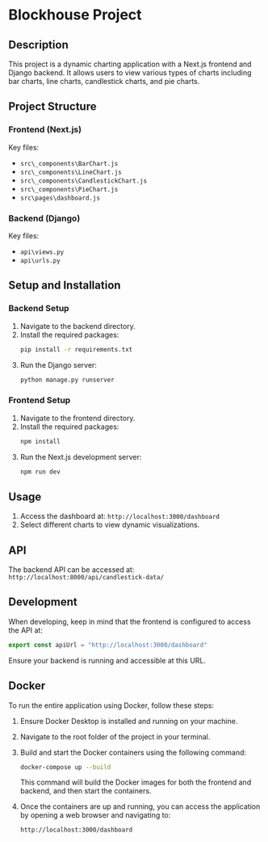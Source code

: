 # Blockhouse Project

## Description

This project is a dynamic charting application with a Next.js frontend and Django backend. It allows users to view various types of charts including bar charts, line charts, candlestick charts, and pie charts.


## Project Structure

### Frontend (Next.js)

Key files:
- `src\_components\BarChart.js`
- `src\_components\LineChart.js`
- `src\_components\CandlestickChart.js`
- `src\_components\PieChart.js`
- `src\pages\dashboard.js`

### Backend (Django)

Key files:
- `api\views.py`
- `api\urls.py`

## Setup and Installation

### Backend Setup

1. Navigate to the backend directory.
2. Install the required packages:
   ```sh
   pip install -r requirements.txt
   ```
3. Run the Django server:
   ```sh
   python manage.py runserver
   ```

### Frontend Setup

1. Navigate to the frontend directory.
2. Install the required packages:
   ```sh
   npm install 
   ```
3. Run the Next.js development server:
   ```sh
   npm run dev
   ```

## Usage

1. Access the dashboard at: `http://localhost:3000/dashboard`
2. Select different charts to view dynamic visualizations.

## API

The backend API can be accessed at: `http://localhost:8000/api/candlestick-data/`

## Development

When developing, keep in mind that the frontend is configured to access the API at:
```javascript
export const apiUrl = "http://localhost:3000/dashboard"
```
Ensure your backend is running and accessible at this URL.

## Docker

To run the entire application using Docker, follow these steps:

1. Ensure Docker Desktop is installed and running on your machine.

2. Navigate to the root folder of the project in your terminal.

3. Build and start the Docker containers using the following command:

   ```sh
   docker-compose up --build
   ```

   This command will build the Docker images for both the frontend and backend, and then start the containers.

4. Once the containers are up and running, you can access the application by opening a web browser and navigating to:

   ```
   http://localhost:3000/dashboard
   ```



